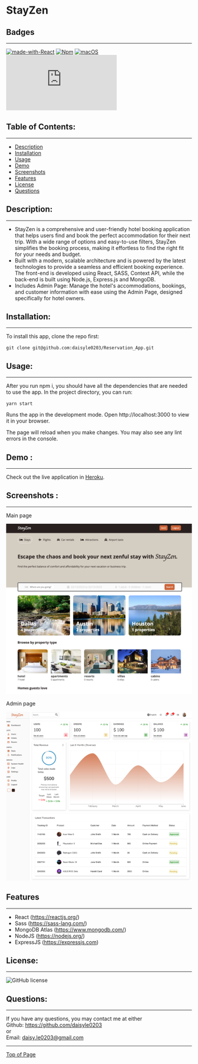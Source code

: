 # StayZen

## Badges
---
[![made-with-React](https://img.shields.io/badge/Made%20with-React-1f425f.svg)](https://www.javascript.com)
[![Npm](https://badgen.net/badge/icon/npm?icon=npm&label)](https://https://npmjs.com/)
[![macOS](https://svgshare.com/i/ZjP.svg)](https://svgshare.com/i/ZjP.svg)
[![GitHub license](https://badgen.net/github/license/Naereen/Strapdown.js)](https://github.com/Naereen/StrapDown.js/blob/master/LICENSE)

## Table of Contents:
---
- [Description](#description)
- [Installation](#installation)
- [Usage](#usage)
- [Demo](#demo)
- [Screenshots](#screenshots)
- [Features](#features)
- [License](#license)
- [Questions](#questions)

## Description:
---

- StayZen is a comprehensive and user-friendly hotel booking application that helps users find and book the perfect accommodation for their next trip. With a wide range of options and easy-to-use filters, StayZen simplifies the booking process, making it effortless to find the right fit for your needs and budget.
- Built with a modern, scalable architecture and is powered by the latest technologies to provide a seamless and efficient booking experience. The front-end is developed using React, SASS, Context API, while the back-end is built using Node.js, Express.js and MongoDB.
- Includes Admin Page: Manage the hotel's accommodations, bookings, and customer information with ease using the Admin Page, designed specifically for hotel owners.

## Installation:
---
To install this app, clone the repo first:
```
git clone git@github.com:daisyle0203/Reservation_App.git
```

## Usage:
---
After you run npm i, you should have all the dependencies that are needed to use the app. In the project directory, you can run:
```
yarn start
```
Runs the app in the development mode.
Open http://localhost:3000 to view it in your browser.

The page will reload when you make changes.
You may also see any lint errors in the console.

## Demo :
---
Check out the live application in [Heroku](https://stayzen.herokuapp.com/).

## Screenshots :
---
Main page

![Homepage](./api/client/src/assets/images/main.png)

Admin page

![Admin Dashboard](./api/client/src/assets/images/admin.png)


## Features
---
- React (https://reactjs.org/)
- Sass (https://sass-lang.com/)
- MongoDB Atlas (https://www.mongodb.com/)
- NodeJS (https://nodejs.org/)
- ExpressJS (https://expressjs.com)


## License:
---
![GitHub license](https://img.shields.io/github/license/Naereen/StrapDown.js.svg)


## Questions:
---

If you have any questions, you may contact me at either <br>
Github: https://github.com/daisyle0203
<br>
or
<br>
Email: [daisy.le0203@gmail.com](mailto:daisy.le0203@gmail.com)

---

[Top of Page](#stayzen)